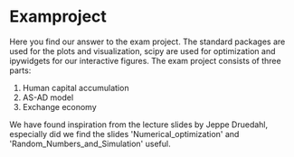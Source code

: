 # Examproject

Here you find our answer to the exam project. The standard packages are used for the plots and visualization, scipy are used for optimization and ipywidgets for our interactive figures. 
The exam project consists of three parts: 
1. Human capital accumulation
2. AS-AD model
3. Exchange economy

We have found inspiration from the lecture slides by Jeppe Druedahl, especially did we find the slides 'Numerical_optimization' and 'Random_Numbers_and_Simulation' useful.
